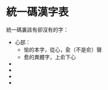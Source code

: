 <h1>統一碼漢字表</h1>

<p>統一碼裏該有卻沒有的字：</p>
<ul>
<li>心部：
<ul>
<li>愉的本字，從心，兪（不是俞）聲</li>
<li>愈的異體字，上俞下心</li>
</ul>
<li></li>
<li></li>
<li></li>
<li></li>
</ul>


